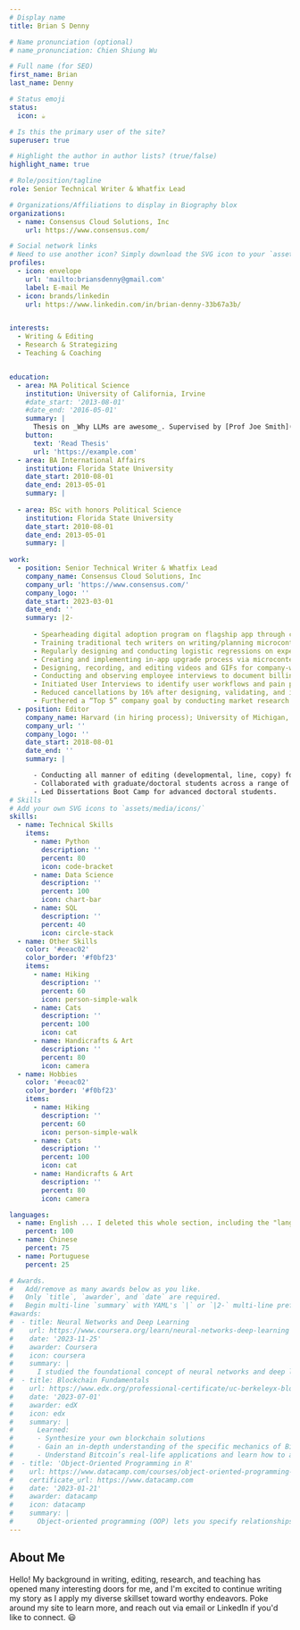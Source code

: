 ```yaml
---
# Display name
title: Brian S Denny

# Name pronunciation (optional)
# name_pronunciation: Chien Shiung Wu

# Full name (for SEO)
first_name: Brian
last_name: Denny

# Status emoji
status:
  icon: ☕️

# Is this the primary user of the site?
superuser: true

# Highlight the author in author lists? (true/false)
highlight_name: true

# Role/position/tagline
role: Senior Technical Writer & Whatfix Lead

# Organizations/Affiliations to display in Biography blox
organizations:
  - name: Consensus Cloud Solutions, Inc
    url: https://www.consensus.com/

# Social network links
# Need to use another icon? Simply download the SVG icon to your `assets/media/icons/` folder.
profiles:
  - icon: envelope
    url: 'mailto:briansdenny@gmail.com'
    label: E-mail Me
  - icon: brands/linkedin
    url: https://www.linkedin.com/in/brian-denny-33b67a3b/


interests:
  - Writing & Editing
  - Research & Strategizing
  - Teaching & Coaching


education:
  - area: MA Political Science
    institution: University of California, Irvine
    #date_start: '2013-08-01'
    #date_end: '2016-05-01'
    summary: |
      Thesis on _Why LLMs are awesome_. Supervised by [Prof Joe Smith](https://example.com). Presented papers at 5 IEEE conferences with the contributions being published in 2 Springer journals.
    button:
      text: 'Read Thesis'
      url: 'https://example.com'
  - area: BA International Affairs
    institution: Florida State University
    date_start: 2010-08-01
    date_end: 2013-05-01
    summary: |
     
  - area: BSc with honors Political Science
    institution: Florida State University
    date_start: 2010-08-01
    date_end: 2013-05-01
    summary: |
      
work:
  - position: Senior Technical Writer & Whatfix Lead
    company_name: Consensus Cloud Solutions, Inc
    company_url: 'https://www.consensus.com/'
    company_logo: ''
    date_start: 2023-03-01
    date_end: ''
    summary: |2-
         
      - Spearheading digital adoption program on flagship app through collaboration with dev team, tech writers, and VPs in preparation for multi-brand expansion.
      - Training traditional tech writers on writing/planning microcontent; segmenting content with DevTools, and collecting/analyzing a variety of data streams.
      - Regularly designing and conducting logistic regressions on experimental data (A/B tests, user surveys, cancel rates) to provide product team with insights. 
      - Creating and implementing in-app upgrade process via microcontent to drive revenue while reducing costs associated with sales efforts. 
      - Designing, recording, and editing videos and GIFs for company-wide distribution, info sharing with QA team, and inclusion in app microcontent. 
      - Conducting and observing employee interviews to document billing workflows and payment processing. 
      - Initiated User Interviews to identify user workflows and pain points as part of digital adoption development strategy for digital signing web-app.
      - Reduced cancellations by 16% after designing, validating, and implementing customer-facing digital adoption microcontent to supplement existing UI. 
      - Furthered a “Top 5” company goal by conducting market research on API developer community portals to inform future product development.
  - position: Editor
    company_name: Harvard (in hiring process); University of Michigan, Ann Arbor; University of California, Irvine
    company_url: ''
    company_logo: ''
    date_start: 2018-08-01
    date_end: ''
    summary: |

      - Conducting all manner of editing (developmental, line, copy) for artificial intelligence researcher’s dissertation chapters, presentations, academic articles, job market material, and grant proposals (one awarded $2.5 million). 
      - Collaborated with graduate/doctoral students across a range of disciplines at Univ. of CA-Irvine Graduate Resource Center to refine national grant applications (one awarded $138,000), dissertations, publications, cover letters, and CVs. 
      - Led Dissertations Boot Camp for advanced doctoral students.
# Skills
# Add your own SVG icons to `assets/media/icons/`
skills:
  - name: Technical Skills
    items:
      - name: Python
        description: ''
        percent: 80
        icon: code-bracket
      - name: Data Science
        description: ''
        percent: 100
        icon: chart-bar
      - name: SQL
        description: ''
        percent: 40
        icon: circle-stack
  - name: Other Skills
    color: '#eeac02'
    color_border: '#f0bf23'
    items:
      - name: Hiking
        description: ''
        percent: 60
        icon: person-simple-walk
      - name: Cats
        description: ''
        percent: 100
        icon: cat
      - name: Handicrafts & Art
        description: ''
        percent: 80
        icon: camera
  - name: Hobbies
    color: '#eeac02'
    color_border: '#f0bf23'
    items:
      - name: Hiking
        description: ''
        percent: 60
        icon: person-simple-walk
      - name: Cats
        description: ''
        percent: 100
        icon: cat
      - name: Handicrafts & Art
        description: ''
        percent: 80
        icon: camera

languages:
  - name: English ... I deleted this whole section, including the "languages" above but the header "Languages" stayed on the page after publishing. Find it and then remove that and this section.
    percent: 100
  - name: Chinese
    percent: 75
  - name: Portuguese
    percent: 25

# Awards.
#   Add/remove as many awards below as you like.
#   Only `title`, `awarder`, and `date` are required.
#   Begin multi-line `summary` with YAML's `|` or `|2-` multi-line prefix and indent 2 spaces below.
#awards:
#  - title: Neural Networks and Deep Learning
#    url: https://www.coursera.org/learn/neural-networks-deep-learning
#    date: '2023-11-25'
#    awarder: Coursera
#    icon: coursera
#    summary: |
#      I studied the foundational concept of neural networks and deep learning. By the end, I was familiar with the significant technological trends driving the rise of deep learning; build, train, and apply fully connected deep neural networks; implement efficient (vectorized) neural networks; identify key parameters in a neural network’s architecture; and apply deep learning to your own applications.
#  - title: Blockchain Fundamentals
#    url: https://www.edx.org/professional-certificate/uc-berkeleyx-blockchain-fundamentals
#    date: '2023-07-01'
#    awarder: edX
#    icon: edx
#    summary: |
#      Learned:
#      - Synthesize your own blockchain solutions
#      - Gain an in-depth understanding of the specific mechanics of Bitcoin
#      - Understand Bitcoin’s real-life applications and learn how to attack and destroy Bitcoin, Ethereum, smart contracts and Dapps, and alternatives to Bitcoin’s Proof-of-Work consensus algorithm
#  - title: 'Object-Oriented Programming in R'
#    url: https://www.datacamp.com/courses/object-oriented-programming-with-s3-and-r6-in-r
#    certificate_url: https://www.datacamp.com
#    date: '2023-01-21'
#    awarder: datacamp
#    icon: datacamp
#    summary: |
#      Object-oriented programming (OOP) lets you specify relationships between functions and the objects that they can act on, helping you manage complexity in your code. This is an intermediate level course, providing an introduction to OOP, using the S3 and R6 systems. S3 is a great day-to-day R programming tool that simplifies some of the functions that you write. R6 is especially useful for industry-specific analyses, working with web APIs, and building GUIs.
---
```


## About Me

Hello! My background in writing, editing, research, and teaching has opened many interesting doors for me, and I'm excited to continue writing my story as I apply my diverse skillset toward worthy endeavors. Poke around my site to learn more, and reach out via email or LinkedIn if you'd like to connect. 😃



